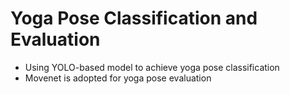 # Yoga Pose Classification and Evaluation
* Using YOLO-based model to achieve yoga pose classification 
* Movenet is adopted for yoga pose evaluation
